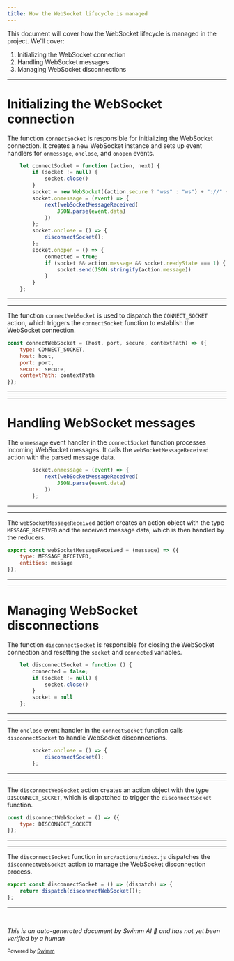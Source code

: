 ```yaml
---
title: How the WebSocket lifecycle is managed
---
```

This document will cover how the WebSocket lifecycle is managed in the project. We'll cover:

1. Initializing the WebSocket connection
2. Handling WebSocket messages
3. Managing WebSocket disconnections

<SwmSnippet path="/src/middleware/socket.js" line="14">

---

# Initializing the WebSocket connection

The function `connectSocket` is responsible for initializing the WebSocket connection. It creates a new WebSocket instance and sets up event handlers for `onmessage`, `onclose`, and `onopen` events.

```javascript
    let connectSocket = function (action, next) {
        if (socket != null) {
            socket.close()
        }
        socket = new WebSocket((action.secure ? "wss" : "ws") + "://" + action.host + ":" + action.port + "/_mockserver_ui_websocket");
        socket.onmessage = (event) => {
            next(webSocketMessageReceived(
                JSON.parse(event.data)
            ))
        };
        socket.onclose = () => {
            disconnectSocket();
        };
        socket.onopen = () => {
            connected = true;
            if (socket && action.message && socket.readyState === 1) {
                socket.send(JSON.stringify(action.message))
            }
        }
    };
```

---

</SwmSnippet>

<SwmSnippet path="/src/actions/index.js" line="3">

---

The function `connectWebSocket` is used to dispatch the `CONNECT_SOCKET` action, which triggers the `connectSocket` function to establish the WebSocket connection.

```javascript
const connectWebSocket = (host, port, secure, contextPath) => ({
    type: CONNECT_SOCKET,
    host: host,
    port: port,
    secure: secure,
    contextPath: contextPath
});
```

---

</SwmSnippet>

<SwmSnippet path="/src/middleware/socket.js" line="19">

---

# Handling WebSocket messages

The `onmessage` event handler in the `connectSocket` function processes incoming WebSocket messages. It calls the `webSocketMessageReceived` action with the parsed message data.

```javascript
        socket.onmessage = (event) => {
            next(webSocketMessageReceived(
                JSON.parse(event.data)
            ))
        };
```

---

</SwmSnippet>

<SwmSnippet path="/src/actions/index.js" line="31">

---

The `webSocketMessageReceived` action creates an action object with the type `MESSAGE_RECEIVED` and the received message data, which is then handled by the reducers.

```javascript
export const webSocketMessageReceived = (message) => ({
    type: MESSAGE_RECEIVED,
    entities: message
});
```

---

</SwmSnippet>

<SwmSnippet path="/src/middleware/socket.js" line="7">

---

# Managing WebSocket disconnections

The function `disconnectSocket` is responsible for closing the WebSocket connection and resetting the `socket` and `connected` variables.

```javascript
    let disconnectSocket = function () {
        connected = false;
        if (socket != null) {
            socket.close()
        }
        socket = null
    };
```

---

</SwmSnippet>

<SwmSnippet path="/src/middleware/socket.js" line="24">

---

The `onclose` event handler in the `connectSocket` function calls `disconnectSocket` to handle WebSocket disconnections.

```javascript
        socket.onclose = () => {
            disconnectSocket();
        };
```

---

</SwmSnippet>

<SwmSnippet path="/src/actions/index.js" line="38">

---

The `disconnectWebSocket` action creates an action object with the type `DISCONNECT_SOCKET`, which is dispatched to trigger the `disconnectSocket` function.

```javascript
const disconnectWebSocket = () => ({
    type: DISCONNECT_SOCKET
});
```

---

</SwmSnippet>

<SwmSnippet path="/src/actions/index.js" line="42">

---

The `disconnectSocket` function in `src/actions/index.js` dispatches the `disconnectWebSocket` action to manage the WebSocket disconnection process.

```javascript
export const disconnectSocket = () => (dispatch) => {
    return dispatch(disconnectWebSocket());
};
```

---

</SwmSnippet>

&nbsp;

*This is an auto-generated document by Swimm AI 🌊 and has not yet been verified by a human*

<SwmMeta version="3.0.0" repo-id="Z2l0aHViJTNBJTNBbW9ja3NlcnZlci11aSUzQSUzQVN3aW1tLURlbW8=" repo-name="mockserver-ui" doc-type="follow-up"><sup>Powered by [Swimm](/)</sup></SwmMeta>
